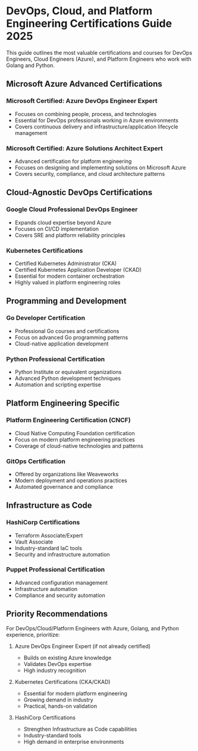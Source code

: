 # DevOps, Cloud, and Platform Engineering Certifications Guide 2025

This guide outlines the most valuable certifications and courses for DevOps Engineers, Cloud Engineers (Azure), and Platform Engineers who work with Golang and Python.

## Microsoft Azure Advanced Certifications

### Microsoft Certified: Azure DevOps Engineer Expert
- Focuses on combining people, process, and technologies
- Essential for DevOps professionals working in Azure environments
- Covers continuous delivery and infrastructure/application lifecycle management

### Microsoft Certified: Azure Solutions Architect Expert
- Advanced certification for platform engineering
- Focuses on designing and implementing solutions on Microsoft Azure
- Covers security, compliance, and cloud architecture patterns

## Cloud-Agnostic DevOps Certifications

### Google Cloud Professional DevOps Engineer
- Expands cloud expertise beyond Azure
- Focuses on CI/CD implementation
- Covers SRE and platform reliability principles

### Kubernetes Certifications
- Certified Kubernetes Administrator (CKA)
- Certified Kubernetes Application Developer (CKAD)
- Essential for modern container orchestration
- Highly valued in platform engineering roles

## Programming and Development

### Go Developer Certification
- Professional Go courses and certifications
- Focus on advanced Go programming patterns
- Cloud-native application development

### Python Professional Certification
- Python Institute or equivalent organizations
- Advanced Python development techniques
- Automation and scripting expertise

## Platform Engineering Specific

### Platform Engineering Certification (CNCF)
- Cloud Native Computing Foundation certification
- Focus on modern platform engineering practices
- Coverage of cloud-native technologies and patterns

### GitOps Certification
- Offered by organizations like Weaveworks
- Modern deployment and operations practices
- Automated governance and compliance

## Infrastructure as Code

### HashiCorp Certifications
- Terraform Associate/Expert
- Vault Associate
- Industry-standard IaC tools
- Security and infrastructure automation

### Puppet Professional Certification
- Advanced configuration management
- Infrastructure automation
- Compliance and security automation

## Priority Recommendations

For DevOps/Cloud/Platform Engineers with Azure, Golang, and Python experience, prioritize:

1. Azure DevOps Engineer Expert (if not already certified)
   - Builds on existing Azure knowledge
   - Validates DevOps expertise
   - High industry recognition

2. Kubernetes Certifications (CKA/CKAD)
   - Essential for modern platform engineering
   - Growing demand in industry
   - Practical, hands-on validation

3. HashiCorp Certifications
   - Strengthen Infrastructure as Code capabilities
   - Industry-standard tools
   - High demand in enterprise environments